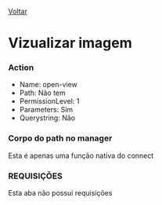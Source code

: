 [Voltar](./anexosexame.md)
# Vizualizar imagem
### Action
- Name: open-view
- Path: Não tem
- PermissionLevel: 1
- Parameters: Sim
- Querystring: Não


### Corpo do path no manager
Esta é apenas uma função nativa do connect

### REQUISIÇÕES
Esta aba não possui requisições